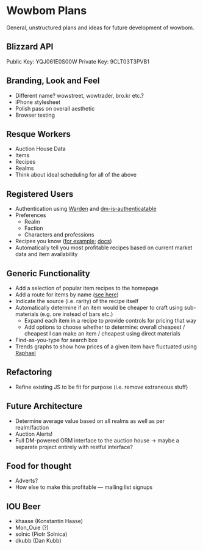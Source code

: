 Wowbom Plans
============

General, unstructured plans and ideas for future development of wowbom.

Blizzard API
------------

  Public Key: YQJ061E0S00W
  Private Key: 9CLT03T3PVB1

Branding, Look and Feel
-----------------------
* Different name? wowstreet, wowtrader, bro.kr etc.?
* iPhone stylesheet
* Polish pass on overall aesthetic
* Browser testing

Resque Workers
--------------

* Auction House Data
* Items
* Recipes
* Realms
* Think about ideal scheduling for all of the above

Registered Users
----------------

* Authentication using [Warden](http://upperfloor.posterous.com/sinatra-warden) and [dm-is-authenticatable](https://github.com/postmodern/dm-is-authenticatable)
* Preferences
  - Realm
  - Faction
  - Characters and professions
* Recipes you know ([for example](http://eu.battle.net/api/wow/character/Alonsus/Elethiomel?fields=professions); [docs](http://blizzard.github.com/api-wow-docs/#id3682393))
* Automatically tell you most profitable recipes based on current market data and item availability

Generic Functionality
---------------------

* Add a selection of popular item recipes to the homepage
* Add a route for items by name ([see here](https://gist.github.com/47648fb3fb87fa2cd531#file_wowhead.textile))
* Indicate the source (i.e. rarity) of the recipe itself
* Automatically determine if an item would be cheaper to craft using sub-materials (e.g. ore instead of bars etc.)
  - Expand each item in a recipe to provide controls for pricing that way
  - Add options to choose whether to determine: overall cheapest / cheapest I can make an item / cheapest using direct materials
* Find-as-you-type for search box
* Trends graphs to show how prices of a given item have fluctuated using [Raphael](http://g.raphaeljs.com/)

Refactoring
-----------

* Refine existing JS to be fit for purpose (i.e. remove extraneous stuff)

Future Architecture
-------------------

* Determine average value based on all realms as well as per realm/faction
* Auction Alerts!
* Full DM-powered ORM interface to the auction house -> maybe a separate project entirely with restful interface?

Food for thought
----------------

* Adverts?
* How else to make this profitable — mailing list signups

IOU Beer
--------

* khaase (Konstantin Haase)
* Mon_Ouie (?)
* solnic (Piotr Solnica)
* dkubb (Dan Kubb)